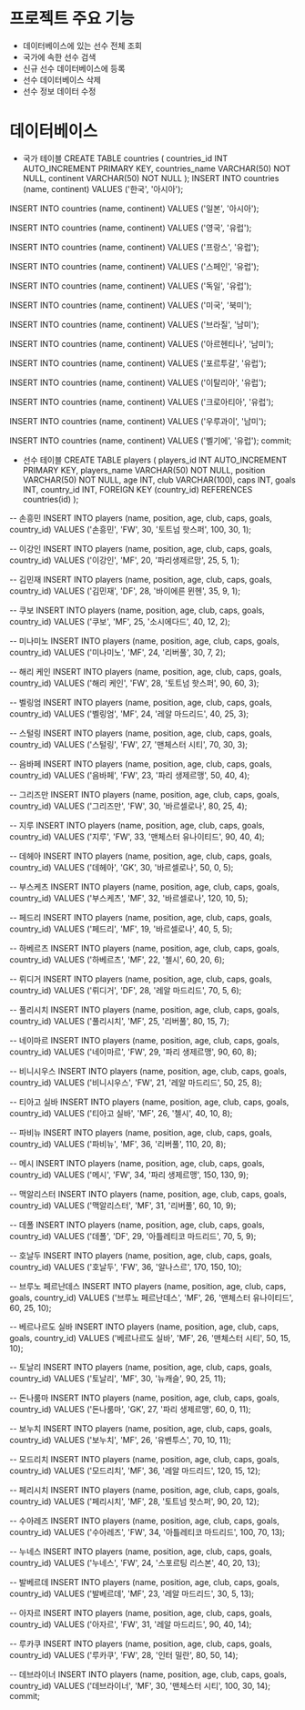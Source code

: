 # 프로젝트 주요 기능

- 데이터베이스에 있는 선수 전체 조회
- 국가에 속한 선수 검색
- 신규 선수 데이터베이스에 등록
- 선수 데이터베이스 삭제
- 선수 정보 데이터 수정

# 데이터베이스
- 국가 테이블
CREATE TABLE countries (
countries_id INT AUTO_INCREMENT PRIMARY KEY,
countries_name VARCHAR(50) NOT NULL,
continent VARCHAR(50) NOT NULL
);
INSERT INTO countries (name, continent)
VALUES ('한국', '아시아');

INSERT INTO countries (name, continent)
VALUES ('일본', '아시아');

INSERT INTO countries (name, continent)
VALUES ('영국', '유럽');

INSERT INTO countries (name, continent)
VALUES ('프랑스', '유럽');

INSERT INTO countries (name, continent)
VALUES ('스페인', '유럽');

INSERT INTO countries (name, continent)
VALUES ('독일', '유럽');

INSERT INTO countries (name, continent)
VALUES ('미국', '북미');

INSERT INTO countries (name, continent)
VALUES ('브라질', '남미');

INSERT INTO countries (name, continent)
VALUES ('아르헨티나', '남미');

INSERT INTO countries (name, continent)
VALUES ('포르투갈', '유럽');

INSERT INTO countries (name, continent)
VALUES ('이탈리아', '유럽');

INSERT INTO countries (name, continent)
VALUES ('크로아티아', '유럽');

INSERT INTO countries (name, continent)
VALUES ('우루과이', '남미');

INSERT INTO countries (name, continent)
VALUES ('벨기에', '유럽');
commit;
 
- 선수 테이블
CREATE TABLE players (
players_id INT AUTO_INCREMENT PRIMARY KEY,
players_name VARCHAR(50) NOT NULL,
position VARCHAR(50) NOT NULL,
age INT,
club VARCHAR(100),
caps INT,
goals INT,
country_id INT,
FOREIGN KEY (country_id) REFERENCES countries(id)
);

-- 손흥민
INSERT INTO players (name, position, age, club, caps, goals, country_id)
VALUES ('손흥민', 'FW', 30, '토트넘 핫스퍼', 100, 30, 1);

-- 이강인
INSERT INTO players (name, position, age, club, caps, goals, country_id)
VALUES ('이강인', 'MF', 20, '파리생제르망', 25, 5, 1);

-- 김민재
INSERT INTO players (name, position, age, club, caps, goals, country_id)
VALUES ('김민재', 'DF', 28, '바이에른 뮌헨', 35, 9, 1);

-- 쿠보
INSERT INTO players (name, position, age, club, caps, goals, country_id)
VALUES ('쿠보', 'MF', 25, '소시에다드', 40, 12, 2);

-- 미나미노
INSERT INTO players (name, position, age, club, caps, goals, country_id)
VALUES ('미나미노', 'MF', 24, '리버풀', 30, 7, 2);

-- 해리 케인
INSERT INTO players (name, position, age, club, caps, goals, country_id)
VALUES ('해리 케인', 'FW', 28, '토트넘 핫스퍼', 90, 60, 3);

-- 벨링엄
INSERT INTO players (name, position, age, club, caps, goals, country_id)
VALUES ('벨링엄', 'MF', 24, '레알 마드리드', 40, 25, 3);

-- 스털링
INSERT INTO players (name, position, age, club, caps, goals, country_id)
VALUES ('스털링', 'FW', 27, '맨체스터 시티', 70, 30, 3);

-- 음바페
INSERT INTO players (name, position, age, club, caps, goals, country_id)
VALUES ('음바페', 'FW', 23, '파리 생제르맹', 50, 40, 4);

-- 그리즈만
INSERT INTO players (name, position, age, club, caps, goals, country_id)
VALUES ('그리즈만', 'FW', 30, '바르셀로나', 80, 25, 4);

-- 지루
INSERT INTO players (name, position, age, club, caps, goals, country_id)
VALUES ('지루', 'FW', 33, '맨체스터 유나이티드', 90, 40, 4);

-- 데헤아
INSERT INTO players (name, position, age, club, caps, goals, country_id)
VALUES ('데헤아', 'GK', 30, '바르셀로나', 50, 0, 5);

-- 부스케츠
INSERT INTO players (name, position, age, club, caps, goals, country_id)
VALUES ('부스케츠', 'MF', 32, '바르셀로나', 120, 10, 5);

-- 페드리
INSERT INTO players (name, position, age, club, caps, goals, country_id)
VALUES ('페드리', 'MF', 19, '바르셀로나', 40, 5, 5);

-- 하베르츠
INSERT INTO players (name, position, age, club, caps, goals, country_id)
VALUES ('하베르츠', 'MF', 22, '첼시', 60, 20, 6);

-- 뤼디거
INSERT INTO players (name, position, age, club, caps, goals, country_id)
VALUES ('뤼디거', 'DF', 28, '레알 마드리드', 70, 5, 6);

-- 풀리시치
INSERT INTO players (name, position, age, club, caps, goals, country_id)
VALUES ('풀리시치', 'MF', 25, '리버풀', 80, 15, 7);

-- 네이마르
INSERT INTO players (name, position, age, club, caps, goals, country_id)
VALUES ('네이마르', 'FW', 29, '파리 생제르맹', 90, 60, 8);

-- 비니시우스
INSERT INTO players (name, position, age, club, caps, goals, country_id)
VALUES ('비니시우스', 'FW', 21, '레알 마드리드', 50, 25, 8);

-- 티아고 실바
INSERT INTO players (name, position, age, club, caps, goals, country_id)
VALUES ('티아고 실바', 'MF', 26, '첼시', 40, 10, 8);

-- 파비뉴
INSERT INTO players (name, position, age, club, caps, goals, country_id)
VALUES ('파비뉴', 'MF', 36, '리버풀', 110, 20, 8);

-- 메시
INSERT INTO players (name, position, age, club, caps, goals, country_id)
VALUES ('메시', 'FW', 34, '파리 생제르맹', 150, 130, 9);

-- 맥알리스터
INSERT INTO players (name, position, age, club, caps, goals, country_id)
VALUES ('맥알리스터', 'MF', 31, '리버풀', 60, 10, 9);

-- 데폴
INSERT INTO players (name, position, age, club, caps, goals, country_id)
VALUES ('데폴', 'DF', 29, '아틀레티코 마드리드', 70, 5, 9);

-- 호날두
INSERT INTO players (name, position, age, club, caps, goals, country_id)
VALUES ('호날두', 'FW', 36, '알나스르', 170, 150, 10);

-- 브루노 페르난데스
INSERT INTO players (name, position, age, club, caps, goals, country_id)
VALUES ('브루노 페르난데스', 'MF', 26, '맨체스터 유나이티드', 60, 25, 10);

-- 베르나르도 실바
INSERT INTO players (name, position, age, club, caps, goals, country_id)
VALUES ('베르나르도 실바', 'MF', 26, '맨체스터 시티', 50, 15, 10);

-- 토날리
INSERT INTO players (name, position, age, club, caps, goals, country_id)
VALUES ('토날리', 'MF', 30, '뉴캐슬', 90, 25, 11);

-- 돈나룸마
INSERT INTO players (name, position, age, club, caps, goals, country_id)
VALUES ('돈나룸마', 'GK', 27, '파리 생제르맹', 60, 0, 11);

-- 보누치
INSERT INTO players (name, position, age, club, caps, goals, country_id)
VALUES ('보누치', 'MF', 26, '유벤투스', 70, 10, 11);

-- 모드리치
INSERT INTO players (name, position, age, club, caps, goals, country_id)
VALUES ('모드리치', 'MF', 36, '레알 마드리드', 120, 15, 12);

-- 페리시치
INSERT INTO players (name, position, age, club, caps, goals, country_id)
VALUES ('페리시치', 'MF', 28, '토트넘 핫스퍼', 90, 20, 12);

-- 수아레즈
INSERT INTO players (name, position, age, club, caps, goals, country_id)
VALUES ('수아레즈', 'FW', 34, '아틀레티코 마드리드', 100, 70, 13);

-- 누네스
INSERT INTO players (name, position, age, club, caps, goals, country_id)
VALUES ('누네스', 'FW', 24, '스포르팅 리스본', 40, 20, 13);

-- 발베르데
INSERT INTO players (name, position, age, club, caps, goals, country_id)
VALUES ('발베르데', 'MF', 23, '레알 마드리드', 30, 5, 13);

-- 아자르
INSERT INTO players (name, position, age, club, caps, goals, country_id)
VALUES ('아자르', 'FW', 31, '레알 마드리드', 90, 40, 14);

-- 루카쿠
INSERT INTO players (name, position, age, club, caps, goals, country_id)
VALUES ('루카쿠', 'FW', 28, '인터 밀란', 80, 50, 14);

-- 데브라이너
INSERT INTO players (name, position, age, club, caps, goals, country_id)
VALUES ('데브라이너', 'MF', 30, '맨체스터 시티', 100, 30, 14);
commit;